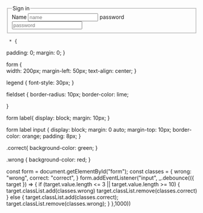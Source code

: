 <form id="form">
      <fieldset>
        <legend>Sign in</legend>  
        <label> Name
          <input type="text" id="inputName" placeholder="name">
        </label>
        <label> password
          <input type="password" id="inputPassword" placeholder="password">
        </label>
      </fieldset>
</form>
 <script src="https://cdn.jsdelivr.net/npm/lodash@4.17.21/lodash.min.js" integrity="sha256-qXBd/EfAdjOA2FGrGAG+b3YBn2tn5A6bhz+LSgYD96k=" crossorigin="anonymous"></script>


     * {
  padding: 0;
  margin: 0;
}

form {  
  width: 200px;
  margin-left: 50px;
  text-align: center;
}

legend {
  font-style: 30px;
}

fieldset {
  border-radius: 10px;
  border-color: lime;

}

form label{
  display: block;
  margin: 10px;
}

form label input {
  display: block;
  margin: 0 auto;
  margin-top: 10px;
  border-color: orange;
  padding: 8px;
}

.correct{
  background-color: green;
}

.wrong {
  background-color: red;
}



const form = document.getElementById("form");
const classes = {
    wrong: "wrong",
    correct: "correct",
}
form.addEventListener("input", _.debounce(({ target }) => {
    if (target.value.length <= 3 || target.value.length >= 10) {
        target.classList.add(classes.wrong)
        target.classList.remove(classes.correct)
    } else {
        target.classList.add(classes.correct);
        target.classList.remove(classes.wrong);
    }
},1000))